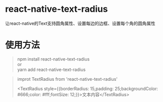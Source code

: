 # react-native-text-radius
让react-native的Text支持圆角属性、设置每边的边框、设置每个角的圆角属性
# 使用方法
> npm install react-native-text-radius    
> or    
> yarn add react-native-text-radius    


> improt TextRadius from 'react-native-text-radius'    
> 
> <TextRadius style={{borderRadius: 15,padding: 25;backgroundColor: #666;color: #fff;fontSize: 12;}}>文本内容<\/TextRadius>
